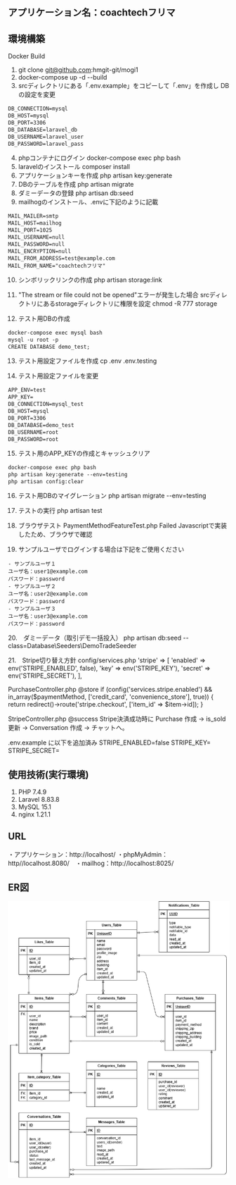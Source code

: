 ## アプリケーション名：coachtechフリマ

## 環境構築
Docker Build
1. git clone git@github.com:hmgit-git/mogi1
2. docker-compose up -d --build
3. srcディレクトリにある「.env.example」をコピーして「.env」を作成し DBの設定を変更
```
DB_CONNECTION=mysql
DB_HOST=mysql
DB_PORT=3306
DB_DATABASE=laravel_db
DB_USERNAME=laravel_user
DB_PASSWORD=laravel_pass
```
4. phpコンテナにログイン docker-compose exec php bash
5. laravelのインストール composer install
6. アプリケーションキーを作成 php artisan key:generate
7. DBのテーブルを作成 php artisan migrate
8. ダミーデータの登録 php artisan db:seed
9. mailhogのインストール、.envに下記のように記載
```
MAIL_MAILER=smtp
MAIL_HOST=mailhog
MAIL_PORT=1025
MAIL_USERNAME=null
MAIL_PASSWORD=null
MAIL_ENCRYPTION=null
MAIL_FROM_ADDRESS=test@example.com
MAIL_FROM_NAME="coachtechフリマ"
```
10. シンボリックリンクの作成 php artisan storage:link

11. "The stream or file could not be opened"エラーが発生した場合
srcディレクトリにあるstorageディレクトリに権限を設定
chmod -R 777 storage

12. テスト用DBの作成
```
docker-compose exec mysql bash
mysql -u root -p
CREATE DATABASE demo_test;
```
13. テスト用設定ファイルを作成
cp .env .env.testing

14. テスト用設定ファイルを変更
```
APP_ENV=test
APP_KEY=
DB_CONNECTION=mysql_test
DB_HOST=mysql
DB_PORT=3306
DB_DATABASE=demo_test
DB_USERNAME=root
DB_PASSWORD=root
```
15. テスト用のAPP_KEYの作成とキャッシュクリア
```
docker-compose exec php bash
php artisan key:generate --env=testing
php artisan config:clear
```
16. テスト用DBのマイグレーション
php artisan migrate --env=testing

17. テストの実行
php artisan test

18. ブラウザテスト
PaymentMethodFeatureTest.php
Failed
Javascriptで実装したため、ブラウザで確認

19. サンプルユーザでログインする場合は下記をご使用ください
```
- サンプルユーザ１
ユーザ名：user1@example.com
パスワード：password
- サンプルユーザ２
ユーザ名：user2@example.com
パスワード：password
- サンプルユーザ３
ユーザ名：user3@example.com
パスワード：password
```
20.　ダミーデータ（取引デモ一括投入）
php artisan db:seed --class=Database\\Seeders\\DemoTradeSeeder

21.　Stripe切り替え方針
config/services.php
'stripe' => [
    'enabled' => env('STRIPE_ENABLED', false),
    'key'     => env('STRIPE_KEY'),
    'secret'  => env('STRIPE_SECRET'),
],

PurchaseController.php @store
if (config('services.stripe.enabled') && in_array($paymentMethod, ['credit_card', 'convenience_store'], true)) {
    return redirect()->route('stripe.checkout', ['item_id' => $item->id]);
}

StripeController.php @success
Stripe決済成功時に Purchase 作成 → is_sold 更新 → Conversation 作成 → チャットへ。

.env.example に以下を追加済み
STRIPE_ENABLED=false
STRIPE_KEY=
STRIPE_SECRET=

## 使用技術(実行環境)
1. PHP 7.4.9
2. Laravel 8.83.8
3. MySQL 15.1
4. nginx 1.21.1

## URL
・アプリケーション：http://localhost/ ・phpMyAdmin：http//localhost.8080/　・mailhog：http://localhost:8025/

## ER図

![ER図](ER.drawio.png)
